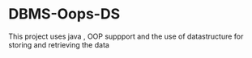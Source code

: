 # DBMS-Oops-DS
This project uses java , OOP suppport and the use of datastructure for storing and retrieving the data
